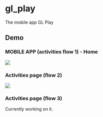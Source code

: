 # gl_play

The mobile app GL Play

## Demo

### MOBILE APP (activities flow 1) - Home
![](assets/gifs/home_preview.gif)  

### Activities page (flow 2)
![](assets/gifs/activities_preview_1.gif)  

### Activities page (flow 3)
Currently working on it.
